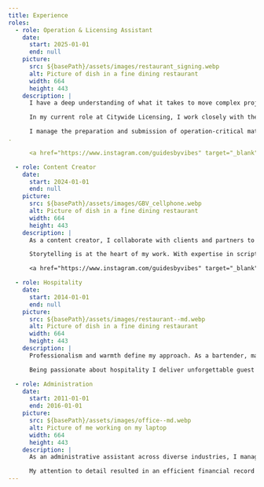 ```yaml
---
title: Experience
roles:
  - role: Operation & Licensing Assistant
    date:
      start: 2025-01-01
      end: null
    picture:
      src: ${basePath}/assets/images/restaurant_signing.webp
      alt: Picture of dish in a fine dining restaurant
      width: 664
      height: 443
    description: |
      I have a deep understanding of what it takes to move complex projects forward with clarity and care. I communicate clearly, coordinate schedules and tasks with precision, and use a holistic approach when problem-solving. 

      In my current role at Citywide Licensing, I work closely with the company’s principal to support restaurant, grocery, and hospitality businesses across New York as they navigate the complex requirements involved in launching and successful operations. 

      I manage the preparation and submission of operation-critical materials such as liquor license applications and corporate entity registrations. To ensure compliance I crafted an organizational system to keep all renewals and requirements on schedule. In addition to my administrative work, I drive business growth through targeted client outreach, prospect research, and consistent follow-ups.
.

      <a href="https://www.instagram.com/guidesbyvibes" target="_blank">Guides By Vibes</a>

  - role: Content Creator
    date:
      start: 2024-01-01
      end: null
    picture:
      src: ${basePath}/assets/images/GBV_cellphone.webp
      alt: Picture of dish in a fine dining restaurant
      width: 664
      height: 443
    description: |
      As a content creator, I collaborate with clients and partners to craft compelling copy and visually engaging media, from social media posts to promotional videos.  

      Storytelling is at the heart of my work. With expertise in scriptwriting, video production, and social media strategy, I create clear and impactful content staying ahead of digital trends to ensure that each piece resonates with its audience and delivers results.

      <a href="https://www.instagram.com/guidesbyvibes" target="_blank">Guides By Vibes</a>

  - role: Hospitality
    date:
      start: 2014-01-01
      end: null
    picture:
      src: ${basePath}/assets/images/restaurant--md.webp
      alt: Picture of dish in a fine dining restaurant
      width: 664
      height: 443
    description: |
      Professionalism and warmth define my approach. As a bartender, manager, and event coordinator I handle inventory, scheduling, and operations ensuring everything runs smoothly by employing effective problem-solving and delegation. 

      Being passionate about hospitality I deliver unforgettable guest experiences. I thrive under pressure, confidently lead teams, and build and maintain strong customer relationships - skills that complement every industry requiring efficiency, clear communication, and a personal touch.

  - role: Administration
    date:
      start: 2011-01-01
      end: 2016-01-01
    picture:
      src: ${basePath}/assets/images/office--md.webp
      alt: Picture of me working on my laptop
      width: 664
      height: 443
    description: |
      As an administrative assistant across diverse industries, I manage client inquiries, coordinate schedules, and maintain supplies to ensure smooth-running operations. 

      My attention to detail resulted in an efficient financial record system, improving accessibility ahead of industry audits. Anticipating team needs and leveraging resources fosters a more productive work environment. With a commitment to streamlining operations and enhancing workflow, I provide the support for teams to work smarter, not harder.
---
```

